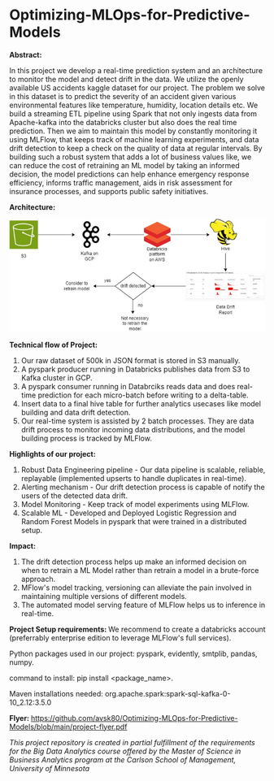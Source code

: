 # Optimizing-MLOps-for-Predictive-Models

<b>Abstract:</b>

In this project we develop a real-time prediction system and an architecture to monitor the model and detect drift in the data. We utilize the openly available US accidents kaggle dataset for our project. The problem we solve in this dataset is to predict the severity of an accident given various environmental features like temperature, humidity, location details etc. We build a streaming ETL pipeline using Spark that not only ingests data from Apache-kafka into the databricks cluster but also does the real time prediction. Then we aim to maintain this model by constantly monitoring it using MLFlow, that keeps track of machine learning experiments, and data drift detection to keep a check on the quality of data at regular intervals. By building such a robust system that adds a lot of business values like, we can reduce the cost of retraining an ML model by taking an informed decision, the model predictions can help enhance emergency response efficiency, informs traffic management, aids in risk assessment for insurance processes, and supports public safety initiatives.

<b> Architecture: </b>

![alt text](https://github.com/avsk80/Optimizing-MLOps-for-Predictive-Models/blob/main/msba-project-arch.jpg)

<b> Technical flow of Project: </b>

1) Our raw dataset of 500k in JSON format is stored in S3 manually.
2) A pyspark producer running in Databricks publishes data from S3 to Kafka cluster in GCP.
3) A pyspark consumer running in Databrciks reads data and does real-time prediction for each micro-batch before writing to a delta-table.
4) Insert data to a final hive table for further analytics usecases like model building and data drift detection.
5) Our real-time system is assisted by 2 batch processes. They are data drift process to monitor incoming data distributions, and the model building process is tracked by MLFlow.

<b> Highlights of our project: </b>

1) Robust Data Engineering pipeline - Our data pipeline is scalable, reliable, replayable (implemented upserts to handle duplicates in real-time).
2) Alerting mechanism - Our drift detection process is capable of notify the users of the detected data drift.
3) Model Monitoring - Keep track of model experiments using MLFlow.
4) Scalable ML - Developed and Deployed Logistic Regression and Random Forest Models in pyspark that were trained in a distributed setup.

<b> Impact: </b>

1) The drift detection process helps up make an informed decision on when to retrain a ML Model rather than retrain a model in a brute-force approach.
2) MFlow's model tracking, versioning can alleviate the pain involved in maintaining multiple versions of different models.
3) The automated model serving feature of MLFlow helps us to inference in real-time.

<b> Project Setup requirements: </b>
We recommend to create a databricks account (preferrably enterprise edition to leverage MLFlow's full services).

Python packages used in our project: pyspark, evidently, smtplib, pandas, numpy.

command to install: pip install <package_name>.

Maven installations needed: org.apache.spark:spark-sql-kafka-0-10_2.12:3.5.0

<b> Flyer: </b>
https://github.com/avsk80/Optimizing-MLOps-for-Predictive-Models/blob/main/project-flyer.pdf


<i> This project repository is created in partial fulfillment of the requirements for the Big Data Analytics course offered by the Master of Science in Business Analytics program at the Carlson School of Management, University of Minnesota </i>
